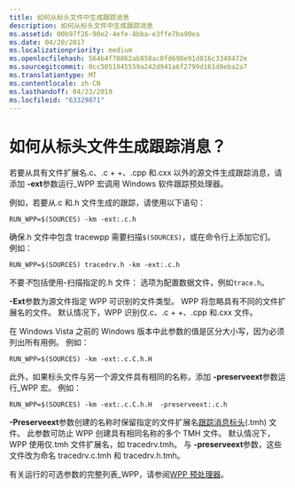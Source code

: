 ```yaml
---
title: 如何从标头文件中生成跟踪消息
description: 如何从标头文件中生成跟踪消息
ms.assetid: 00b97f26-90e2-4efe-8bba-e3ffe7ba90ea
ms.date: 04/20/2017
ms.localizationpriority: medium
ms.openlocfilehash: 564b4f70862ab858ac0fd698e91d816c3340472e
ms.sourcegitcommit: 0cc5051945559a242d941a6f2799d161d8eba2a7
ms.translationtype: MT
ms.contentlocale: zh-CN
ms.lasthandoff: 04/23/2019
ms.locfileid: "63329871"
---
```

# <a name="how-do-i-generate-trace-messages-from-a-header-file"></a>如何从标头文件生成跟踪消息？


若要从具有文件扩展名.c、.c + +、.cpp 和.cxx 以外的源文件生成跟踪消息，请添加 **-ext**参数运行\_WPP 宏调用 Windows 软件跟踪预处理器。

例如，若要从.c 和.h 文件生成的跟踪，请使用以下语句：

```
RUN_WPP=$(SOURCES) -km -ext:.c.h
```
确保.h 文件中包含 tracewpp 需要扫描`$(SOURCES)`，或在命令行上添加它们。  
例如：

```
RUN_WPP=$(SOURCES) tracedrv.h -km -ext:.c.h
```
不要*不*包括使用-扫描指定的.h 文件： 选项为配置数据文件，例如`trace.h`。

**-Ext**参数为源文件指定 WPP 可识别的文件类型。 WPP 将忽略具有不同的文件扩展名的文件。 默认情况下，WPP 识别仅.c、.c + +、.cpp 和.cxx 文件。

在 Windows Vista 之前的 Windows 版本中此参数的值是区分大小写，因为必须列出所有用例。 例如：

```
RUN_WPP=$(SOURCES) -km -ext:.c.C.h.H
```

此外，如果标头文件与另一个源文件具有相同的名称，添加 **-preserveext**参数运行\_WPP 宏。 例如：

```
RUN_WPP=$(SOURCES) -km -ext:.c.C.h.H  -preserveext:.c.h
```

**-Preserveext**参数创建的名称时保留指定的文件扩展名[跟踪消息标头](trace-message-header-file.md)(.tmh) 文件。 此参数可防止 WPP 创建具有相同名称的多个 TMH 文件。 默认情况下，WPP 使用仅.tmh 文件扩展名，如 tracedrv.tmh。 与 **-preserveext**参数，这些文件改为命名 tracedrv.c.tmh 和 tracedrv.h.tmh。

有关运行的可选参数的完整列表\_WPP，请参阅[WPP 预处理器](wpp-preprocessor.md)。

 

 





